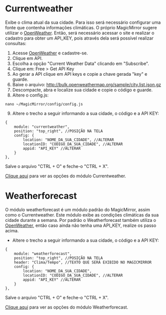 # Currentweather 
Exibe o clima atual da sua cidade. Para isso será necessário configurar uma fonte que contenha informações climáticas. O próprio MagicMirror sugere utilizar o [OpenWeather](https://openweathermap.org/). Então, será necessário acessar o site e realizar o cadastro para obter um API_KEY, pois através dela será possível realizar consultas:

1. Acesse [OpenWeather](https://openweathermap.org/) e cadastre-se.
2. Clique em API.
3. Escolha a opção "Current Weather Data" clicando em "Subscribe".
4. Clique em: Free > Get API Key
5. Ao gerar a API clique em API keys e copie a chave gerada "key" e guarde.
6. Baixe o arquivo: http://bulk.openweathermap.org/sample/city.list.json.gz
7. Descompacte, abra e localize sua cidade e copie o código e guarde.
8. Altere o config.js:

```
nano ~/MagicMirror/config/config.js
```

9. Altere o trecho a seguir informando a sua cidade,  o código e a API KEY:
```
{
    module: "currentweather",
    position: "top_right", //POSIÇÃO NA TELA
    config: {
        location: "NOME_DA_SUA_CIDADE", //ALTERAR
        locationID: "CODIGO_DA_SUA_CIDADE", //ALTERAR
        appid: "API_KEY" //ALTERAR
    }
},
```

Salve o arquivo "CTRL + O" e feche-o "CTRL + X".

[Clique aqui](https://docs.magicmirror.builders/modules/currentweather.html) para ver as opções do módulo Currentweather.

# Weatherforecast

O módulo weatherforecast é um módulo padrão do MagicMirror, assim como o Currentweather. Este módulo exibe as condições climáticas da sua cidade durante a semana. Por padrão o Weatherforecast também utiliza o [OpenWeather](https://openweathermap.org/), então caso ainda não tenha uma API_KEY, realize os passo acima.

- Altere o trecho a seguir informando a sua cidade, o código e a API KEY:

```
{
    module: "weatherforecast",
    position: "top_right", //POSIÇÃO NA TELA
    header: "Clima/Tempo", //TEXTO QUE SERÁ EXIBIDO NO MAGICMIRROR
    config: {
        location: "NOME_DA_SUA_CIDADE",
        locationID: "CODIGO_DA_SUA_CIDADE", //ALTERAR
        appid: "API_KEY" //ALTERAR
    }
},
```

Salve o arquivo "CTRL + O" e feche-o "CTRL + X".

[Clique aqui](https://docs.magicmirror.builders/modules/weatherforecast.html) para ver as opções do módulo Weatherforecast.